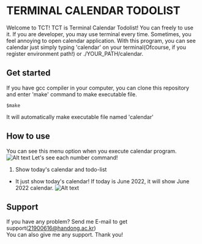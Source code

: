 TERMINAL CALENDAR TODOLIST
==========================

Welcome to TCT! TCT is Terminal Calendar Todolist!
You can freely to use it.
If you are developer, you may use terminal every time. Sometimes, you feel annoying to open calendar application. With this program, you can see calendar just simply typing 'calendar' on your terminal(Ofcourse, if you register environment path!) or ./YOUR_PATH/calendar.


Get started
-----------
If you have gcc compiler in your computer, you can clone this repository and enter 'make' command to make executable file.

    $make

It will automatically make executable file named 'calendar'


How to use
----------
You can see this menu option when you execute calendar program.
![Alt text](https://user-images.githubusercontent.com/74361097/173158513-0f4aaff6-b582-42c1-ba8f-f389877a46e0.png)
Let's see each number command!

1. Show today's calendar and todo-list
* It just show today's calendar! If today is June 2022, it will show June 2022 calendar.
![Alt text](https://user-images.githubusercontent.com/74361097/173159081-2301a789-5098-42fb-bea7-3849e74616bf.png)

Support
-------
If you have any problem? Send me E-mail to get support(21900616@handong.ac.kr)   
You can also give me any support. Thank you!
